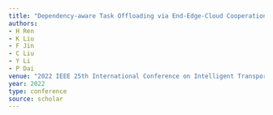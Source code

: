 ```yaml
---
title: "Dependency-aware Task Offloading via End-Edge-Cloud Cooperation in Heterogeneous Vehicular Networks"
authors:
- H Ren
- K Liu
- F Jin
- C Liu
- Y Li
- P Dai
venue: "2022 IEEE 25th International Conference on Intelligent Transportation …, 2022"
year: 2022
type: conference
source: scholar
---
```

